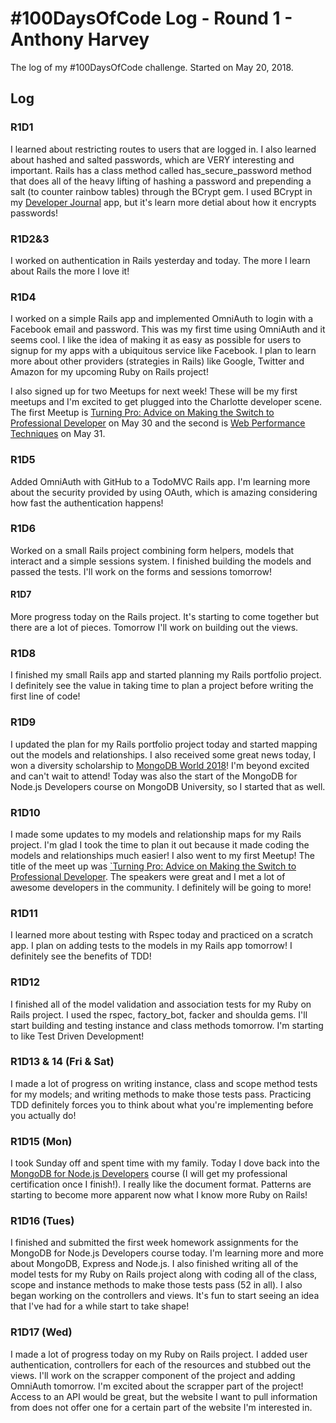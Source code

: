 # #100DaysOfCode Log - Round 1 - Anthony Harvey

The log of my #100DaysOfCode challenge. Started on May 20, 2018.

## Log

### R1D1 
I learned about restricting routes to users that are logged in.  I also learned about hashed and salted passwords, which are VERY interesting and important.  Rails has a class method called has_secure_password method that does all of the heavy lifting of hashing a password and prepending a salt (to counter rainbow tables) through the BCrypt gem.  I used BCrypt in my [Developer Journal](https://github.com/anthonygharvey/developer_journal) app, but it's learn more detial about how it encrypts passwords! 

### R1D2&3
I worked on authentication in Rails yesterday and today.  The more I learn about Rails the more I love it!

### R1D4

I worked on a simple Rails app and implemented OmniAuth to login with a Facebook email and password.  This was my first time using OmniAuth and it seems cool.  I like the idea of making it as easy as possible for users to signup for my apps with a ubiquitous service like Facebook.  I plan to learn more about other providers (strategies in Rails) like Google, Twitter and Amazon for my upcoming Ruby on Rails project!

I also signed up for two Meetups for next week!  These will be my first meetups and I'm excited to get plugged into the Charlotte developer scene.  The first Meetup is [Turning Pro: Advice on Making the Switch to Professional Developer](http://meetu.ps/e/FfF23/Dt3Gn/f) on May 30 and the second is [Web Performance Techniques](http://meetu.ps/e/FdMRb/Dt3Gn/f) on May 31.

### R1D5
Added OmniAuth with GitHub to a TodoMVC Rails app.  I'm learning more about the security provided by using OAuth, which is amazing considering how fast the authentication happens!

### R1D6
Worked on a small Rails project combining form helpers, models that interact and a simple sessions system.  I finished building the models and passed the tests.  I'll work on the forms and sessions tomorrow!

#### R1D7
More progress today on the Rails project.  It's starting to come together but there are a lot of pieces.  Tomorrow I'll work on building out the views.

### R1D8
I finished my small Rails app and started planning my Rails portfolio project.  I definitely see the value in taking time to plan a project before writing the first line of code!

### R1D9
I updated the plan for my Rails portfolio project today and started mapping out the models and relationships.  I also received some great news today, I won a diversity scholarship to [MongoDB World 2018](https://www.mongodb.com/world18)!  I'm beyond excited and can't wait to attend!  Today was also the start of the MongoDB for Node.js Developers course on MongoDB University, so I started that as well.

### R1D10
I made some updates to my models and relationship maps for my Rails project.  I'm glad I took the time to plan it out because it made coding the models and relationships much easier!  I also went to my first Meetup!  The title of the meet up was [`Turning Pro: Advice on Making the Switch to Professional Developer](https://www.meetup.com/charlottedevs/events/250514891).  The speakers were great and I met a lot of awesome developers in the community.  I definitely will be going to more!

### R1D11
I learned more about testing with Rspec today and practiced on a scratch app.  I plan on adding tests to the models in my Rails app tomorrow!  I definitely see the benefits of TDD!

### R1D12
I finished all of the model validation and association tests for my Ruby on Rails project.  I used the rspec, factory_bot, facker and shoulda gems.  I'll start building and testing instance and class methods tomorrow.  I'm starting to like Test Driven Development!

### R1D13 & 14 (Fri & Sat)
I made a lot of progress on writing instance, class and scope method tests for my models; and writing methods to make those tests pass.  Practicing TDD definitely forces you to think about what you're implementing before you actually do!

### R1D15 (Mon)
I took Sunday off and spent time with my family.  Today I dove back into the [MongoDB for Node.js Developers](https://university.mongodb.com/courses/M001/about) course (I will get my professional certification once I finish!).  I really like the document format.  Patterns are starting to become more apparent now what I know more Ruby on Rails!

### R1D16 (Tues)
I finished and submitted the first week homework assignments for the MongoDB for Node.js Developers course today.  I'm learning more and more about MongoDB, Express and Node.js.  I also finished writing all of the model tests for my Ruby on Rails project along with coding all of the class, scope and instance methods to make those tests pass (52 in all).  I also began working on the controllers and views.  It's fun to start seeing an idea that I've had for a while start to take shape!

### R1D17 (Wed)
I made a lot of progress today on my Ruby on Rails project.  I added user authentication, controllers for each of the resources and stubbed out the views.  I'll work on the scrapper component of the project and adding OmniAuth tomorrow.  I'm excited about the scrapper part of the project!  Access to an API would be great, but the website I want to pull information from does not offer one for a certain part of the website I'm interested in.